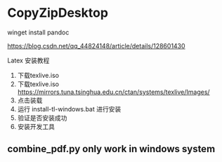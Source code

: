 # CopyZipDesktop

 winget install pandoc

<https://blog.csdn.net/qq_44824148/article/details/128601430>

Latex 安装教程

1. 下载texlive.iso
1. 下载texlive.iso
  <https://mirrors.tuna.tsinghua.edu.cn/ctan/systems/texlive/Images/>
2. 点击装载
3. 运行 install-tl-windows.bat 进行安装
4. 验证是否安装成功
5. 安装开发工具

## combine_pdf.py only work in windows system
